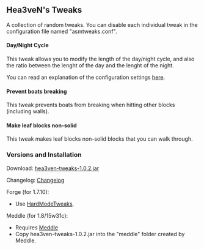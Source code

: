 ## Hea3veN's Tweaks

A collection of random tweaks. You can disable each individual tweak in the configuration file named "asmtweaks.conf".

#### Day/Night Cycle

This tweak allows you to modify the length of the day/night cycle, and also the ratio between the lenght of the day and the lenght of the night.

You can read an explanation of the configuration settings [here](https://github.com/hea3ven/HardModeTweaks/wiki/TweaksList#daynight-cycle).

#### Prevent boats breaking

This tweak prevents boats from breaking when hitting other blocks (including walls).

#### Make leaf blocks non-solid

This tweak makes leaf blocks non-solid blocks that you can walk through.

### Versions and Installation

Download: [hea3ven-tweaks-1.0.2.jar](http://www.mediafire.com/download/48ah78zkci0vcw3/hea3ven-tweaks-1.0.2.jar)

Changelog: [Changelog](https://github.com/hea3ven/HardModeTweaks/blob/master/CHANGELOG)

Forge (for 1.7.10):
 * Use [HardModeTweaks](https://github.com/hea3ven/HardModeTweaks).

Meddle (for 1.8/15w31c):
 * Requires [Meddle](http://www.minecraftforum.net/forums/mapping-and-modding/minecraft-mods/2488387-meddle-minecraft-tweakclass-mod-loader-15w31a)
 * Copy hea3ven-tweaks-1.0.2.jar into the "meddle" folder created by Meddle.

